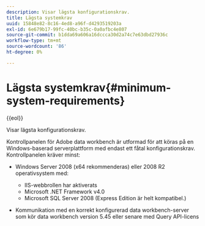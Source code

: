 ```yaml
---
description: Visar lägsta konfigurationskrav.
title: Lägsta systemkrav
uuid: 15848e82-8c16-4ed8-a96f-d4293519203a
exl-id: 6e679b17-99fc-40bc-b35c-0a0afbc4e807
source-git-commit: b1dda69a606a16dccca30d2a74c7e63dbd27936c
workflow-type: tm+mt
source-wordcount: '86'
ht-degree: 0%

---
```


# Lägsta systemkrav{#minimum-system-requirements}

{{eol}}

Visar lägsta konfigurationskrav.

Kontrollpanelen för Adobe data workbench är utformad för att köras på en Windows-baserad serverplattform med endast ett fåtal konfigurationskrav. Kontrollpanelen kräver minst:

* Windows Server 2008 (x64 rekommenderas) eller 2008 R2 operativsystem med:

   * IIS-webbrollen har aktiverats
   * Microsoft .NET Framework v4.0
   * Microsoft SQL Server 2008 (Express Edition är helt kompatibel.)

* Kommunikation med en korrekt konfigurerad data workbench-server som kör data workbench version 5.45 eller senare med Query API-licens
